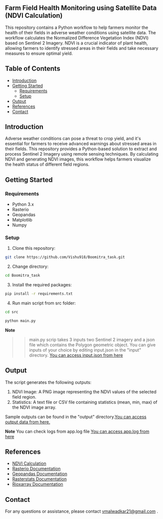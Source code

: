 ## Farm Field Health Monitoring using Satellite Data (NDVI Calculation)
This repository contains a Python workflow to help farmers monitor the health of their fields in adverse weather conditions using satellite data. The workflow calculates the Normalized Difference Vegetation Index (NDVI) based on Sentinel 2 Imagery. NDVI is a crucial indicator of plant health, allowing farmers to identify stressed areas in their fields and take necessary measures to ensure optimal yield.

## Table of Contents

- [Introduction](#introduction)
- [Getting Started](#getting-started)
  - [Requirements](#requirements)
  - [Setup](#setup)
- [Output](#output)
- [References](#references)
- [Contact](#contact)

## Introduction

Adverse weather conditions can pose a threat to crop yield, and it's essential for farmers to receive advanced warnings about stressed areas in their fields. This repository provides a Python-based solution to extract and process Sentinel 2 Imagery using remote sensing techniques. By calculating NDVI and generating NDVI images, this workflow helps farmers visualize the health status of different field regions.

## Getting Started
### Requirements

- Python 3.x
- Rasterio
- Geopandas
- Matplotlib
- Numpy


### Setup

1. Clone this repository:

```bash
git clone https://github.com/Vishu918/Boomitra_task.git
```

2. Change directory:

```bash
cd Boomitra_task
```
3. Install the required packages:

```bash
pip install -r requirements.txt
```

4. Run main script from src folder: 
```bash
cd src
```
```bash
python main.py
```
**Note**
>> main.py scrip takes 3 inputs two Sentinel 2 imagery and a json file which contains the Polygon
geometric object. You can give inputs of your choice by editing input.json in the "input" directory. [You can access input.json from here](input/input.json)

## Output

The script generates the following outputs:

1. NDVI Image: A PNG image representing the NDVI values of the selected field region.
2. Statistics: A text file or CSV file containing statistics (mean, min, max) of the NDVI image array.

Sample outputs can be found in the "output" directory.[You can access output data from here.](output)

**Note**
You can check logs from app.log file [You can access app.log from here](./src/app.log)

## References

- [NDVI Calculation](https://en.wikipedia.org/wiki/Normalized_difference_vegetation_index)
- [Rasterio Documentation](https://rasterio.readthedocs.io/en/latest/)
- [Geopandas Documentation](https://geopandas.org/)
- [Rasterstats Documentation](https://pythonhosted.org/rasterstats/)
- [Rioxarray Documentation](https://corteva.github.io/rioxarray/stable/)

## Contact

For any questions or assistance, please contact vmalwadkar21@gmail.com .
